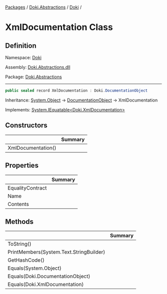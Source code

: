 [Packages](../../README.md) / [Doki.Abstractions](../README.md) / [Doki](README.md) / 

# XmlDocumentation Class

## Definition

Namespace: [Doki](README.md)

Assembly: [Doki.Abstractions.dll](../README.md)

Package: [Doki.Abstractions](https://www.nuget.org/packages/Doki.Abstractions)

---

```csharp
public sealed record XmlDocumentation : Doki.DocumentationObject
```

Inheritance: [System.Object](https://learn.microsoft.com/en-us/dotnet/api/System.Object) → [DocumentationObject](Doki.DocumentationObject.md) → XmlDocumentation

Implements: [System.IEquatable&lt;Doki.XmlDocumentation&gt;](https://learn.microsoft.com/en-us/dotnet/api/System.IEquatable&lt;Doki.XmlDocumentation&gt;)

## Constructors

|   |Summary|
|---|---|
|XmlDocumentation()||


## Properties

|   |Summary|
|---|---|
|EqualityContract||
|Name||
|Contents||


## Methods

|   |Summary|
|---|---|
|ToString()||
|PrintMembers(System.Text.StringBuilder)||
|GetHashCode()||
|Equals(System.Object)||
|Equals(Doki.DocumentationObject)||
|Equals(Doki.XmlDocumentation)||


